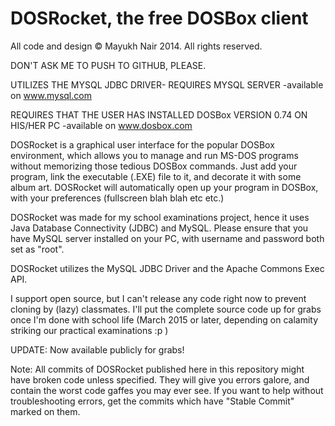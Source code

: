 DOSRocket, the free DOSBox client
==========================================================================================================
All code and design © Mayukh Nair 2014. All rights reserved.

DON'T ASK ME TO PUSH TO GITHUB, PLEASE.

UTILIZES THE MYSQL JDBC DRIVER- REQUIRES MYSQL SERVER -available on www.mysql.com

REQUIRES THAT THE USER HAS INSTALLED DOSBox VERSION 0.74 ON HIS/HER PC -available on www.dosbox.com

DOSRocket is a graphical user interface for the popular DOSBox environment, which allows you to manage and run MS-DOS programs without memorizing those tedious DOSBox commands. Just add your program, link the 
executable (.EXE) file to it, and decorate it with some album art. DOSRocket will automatically open up your program in DOSBox, with your preferences (fullscreen blah blah etc etc.)

DOSRocket was made for my school examinations project, hence it uses Java Database Connectivity (JDBC) and MySQL. Please ensure that you have MySQL server installed on your PC, with username and password both set as "root".  

DOSRocket utilizes the MySQL JDBC Driver and the Apache Commons Exec API.

I support open source, but I can't release any code right now to prevent cloning by (lazy) classmates. I'll put the complete source code up for grabs once I'm done with school life (March 2015 or later, depending on calamity striking our practical examinations :p )

UPDATE: Now available publicly for grabs!

Note: All commits of DOSRocket published here in this repository might have broken code unless specified. They will give you errors galore, and contain the worst code gaffes you may ever see. If you want to help without troubleshooting errors, get the commits which have "Stable Commit" marked on them.